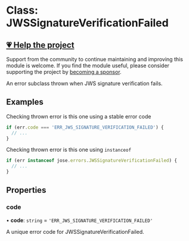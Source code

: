 # Class: JWSSignatureVerificationFailed

## [💗 Help the project](https://github.com/sponsors/panva)

Support from the community to continue maintaining and improving this module is welcome. If you find the module useful, please consider supporting the project by [becoming a sponsor](https://github.com/sponsors/panva).

An error subclass thrown when JWS signature verification fails.

## Examples

Checking thrown error is this one using a stable error code

```js
if (err.code === 'ERR_JWS_SIGNATURE_VERIFICATION_FAILED') {
  // ...
}
```

Checking thrown error is this one using `instanceof`

```js
if (err instanceof jose.errors.JWSSignatureVerificationFailed) {
  // ...
}
```

## Properties

### code

• **code**: `string` = `'ERR_JWS_SIGNATURE_VERIFICATION_FAILED'`

A unique error code for JWSSignatureVerificationFailed.
